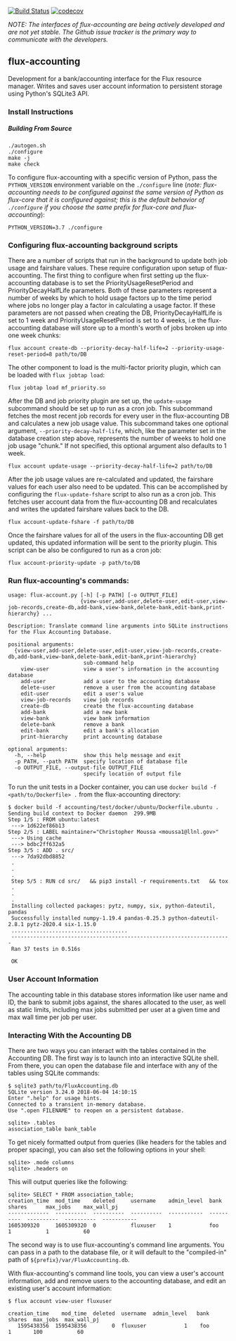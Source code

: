 [![Build Status](https://travis-ci.org/flux-framework/flux-accounting.svg?branch=master)](https://travis-ci.org/flux-framework/flux-accounting)
[![codecov](https://codecov.io/gh/flux-framework/flux-accounting/branch/master/graph/badge.svg)](https://codecov.io/gh/flux-framework/flux-accounting)

_NOTE: The interfaces of flux-accounting are being actively developed and are not yet stable. The Github issue tracker is the primary way to communicate with the developers._

## flux-accounting

Development for a bank/accounting interface for the Flux resource manager. Writes and saves user account information to persistent storage using Python's SQLite3 API.

### Install Instructions

##### Building From Source

```console
./autogen.sh
./configure
make -j
make check
```

To configure flux-accounting with a specific version of Python, pass the `PYTHON_VERSION` environment variable on the `./configure` line (_note: flux-accounting needs to be configured against the same version of Python as flux-core that it is configured against; this is the default behavior of `./configure` if you choose the same prefix for flux-core and flux-accounting_):

```console
PYTHON_VERSION=3.7 ./configure
```

### Configuring flux-accounting background scripts

There are a number of scripts that run in the background to update both job usage and fairshare values. These require configuration upon setup of flux-accounting. The first thing to configure when first setting up the flux-accounting database is to set the PriorityUsageResetPeriod and PriorityDecayHalfLife parameters. Both of these parameters represent a number of weeks by which to hold usage factors up to the time period where jobs no longer play a factor in calculating a usage factor. If these parameters are not passed when creating the DB, PriorityDecayHalfLife is set to 1 week and PriorityUsageResetPeriod is set to 4 weeks, i.e the flux-accounting database will store up to a month's worth of jobs broken up into one week chunks:

```
flux account create-db --priority-decay-half-life=2 --priority-usage-reset-period=8 path/to/DB
```

The other component to load is the multi-factor priority plugin, which can be loaded with `flux jobtap load`:

```
flux jobtap load mf_priority.so
```

After the DB and job priority plugin are set up, the `update-usage` subcommand should be set up to run as a cron job. This subcommand fetches the most recent job records for every user in the flux-accounting DB and calculates a new job usage value. This subcommand takes one optional argument, `--priority-decay-half-life`, which, like the parameter set in the database creation step above, represents the number of weeks to hold one job usage "chunk." If not specified, this optional argument also defaults to 1 week.

```
flux account update-usage --priority-decay-half-life=2 path/to/DB
```

After the job usage values are re-calculated and updated, the fairshare values for each user also need to be updated. This can be accomplished by configuring the `flux-update-fshare` script to also run as a cron job. This fetches user account data from the flux-accounting DB and recalculates and writes the updated fairshare values back to the DB.

```
flux account-update-fshare -f path/to/DB
```

Once the fairshare values for all of the users in the flux-accounting DB get updated, this updated information will be sent to the priority plugin. This script can be also be configured to run as a cron job:

```
flux account-priority-update -p path/to/DB
```

### Run flux-accounting's commands:

```
usage: flux-account.py [-h] [-p PATH] [-o OUTPUT_FILE]
                       {view-user,add-user,delete-user,edit-user,view-job-records,create-db,add-bank,view-bank,delete-bank,edit-bank,print-hierarchy} ...

Description: Translate command line arguments into SQLite instructions for the Flux Accounting Database.

positional arguments:
  {view-user,add-user,delete-user,edit-user,view-job-records,create-db,add-bank,view-bank,delete-bank,edit-bank,print-hierarchy}
                        sub-command help
    view-user           view a user's information in the accounting database
    add-user            add a user to the accounting database
    delete-user         remove a user from the accounting database
    edit-user           edit a user's value
    view-job-records    view job records
    create-db           create the flux-accounting database
    add-bank            add a new bank
    view-bank           view bank information
    delete-bank         remove a bank
    edit-bank           edit a bank's allocation
    print-hierarchy     print accounting database

optional arguments:
  -h, --help            show this help message and exit
  -p PATH, --path PATH  specify location of database file
  -o OUTPUT_FILE, --output-file OUTPUT_FILE
                        specify location of output file
```

To run the unit tests in a Docker container, you can use `docker build -f <path/to/Dockerfile> .` from the flux-accounting directory:

```
$ docker build -f accounting/test/docker/ubuntu/Dockerfile.ubuntu .
Sending build context to Docker daemon  299.9MB
Step 1/5 : FROM ubuntu:latest
 ---> 1d622ef86b13
Step 2/5 : LABEL maintainer="Christopher Moussa <moussa1@llnl.gov>"
 ---> Using cache
 ---> bdbc2ff632a5
Step 3/5 : ADD . src/
 ---> 7da92dbd8852
 .
 .
 .
 Step 5/5 : RUN cd src/   && pip3 install -r requirements.txt   && tox
 .
 .
 .
 Installing collected packages: pytz, numpy, six, python-dateutil, pandas
 Successfully installed numpy-1.19.4 pandas-0.25.3 python-dateutil-2.8.1 pytz-2020.4 six-1.15.0
 .....................................
 ----------------------------------------------------------------------
 Ran 37 tests in 0.516s

 OK
```

### User Account Information

The accounting table in this database stores information like user name and ID, the bank to submit jobs against, the shares allocated to the user, as well as static limits, including max jobs submitted per user at a given time and max wall time per job per user.

### Interacting With the Accounting DB

There are two ways you can interact with the tables contained in the Accounting DB. The first way is to launch into an interactive SQLite shell. From there, you can open the database file and interface with any of the tables using SQLite commands:

```
$ sqlite3 path/to/FluxAccounting.db
SQLite version 3.24.0 2018-06-04 14:10:15
Enter ".help" for usage hints.
Connected to a transient in-memory database.
Use ".open FILENAME" to reopen on a persistent database.

sqlite> .tables
association_table bank_table
```

To get nicely formatted output from queries (like headers for the tables and proper spacing), you can also set the following options in your shell:

```
sqlite> .mode columns
sqlite> .headers on
```

This will output queries like the following:

```
sqlite> SELECT * FROM association_table;
creation_time  mod_time    deleted     username    admin_level  bank        shares      max_jobs    max_wall_pj
-------------  ----------  ----------  ----------  -----------  ----------  ----------  ----------  -----------
1605309320     1605309320  0           fluxuser    1            foo         1           1           60       
```

The second way is to use flux-accounting's command line arguments. You can pass in a path to the database file, or it will default to the "compiled-in" path of `${prefix}/var/FluxAccounting.db`.

With flux-accounting's command line tools, you can view a user's account information, add and remove users to the accounting database, and edit an existing user's account information:

```
$ flux account view-user fluxuser

creation_time    mod_time  deleted  username  admin_level   bank   shares  max_jobs  max_wall_pj
   1595438356  1595438356        0  fluxuser            1    foo        1       100           60
```
